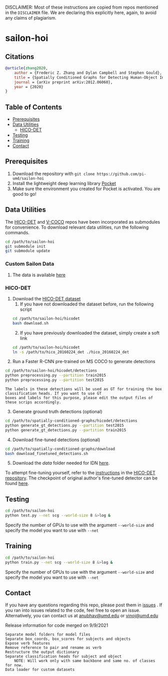 DISCLAIMER: Most of these instructions are copied from repos mentioned in the `DISCLAIMER` file. We are declaring this
explicitly here, again, to avoid any claims of plagiarism.

# sailon-hoi

## Citations

```bibtex
@article{zhang2020,
	author = {Frederic Z. Zhang and Dylan Campbell and Stephen Gould},
	title = {Spatially Conditioned Graphs for Detecting Human-Object Interactions},
	journal = {arXiv preprint arXiv:2012.06060},
	year = {2020}
}
```

## Table of Contents

- [Prerequisites](#prerequisites)
- [Data Utilities](#data-utilities)
    * [HICO-DET](#hico-det)
- [Testing](#testing)
- [Training](#training)
- [Contact](#contact)

## Prerequisites

1. Download the repository with `git clone https://github.com/pi-umd/sailon-hoi`
2. Install the lightweight deep learning library [Pocket](https://github.com/fredzzhang/pocket)
3. Make sure the environment you created for Pocket is activated. You are good to go!

## Data Utilities

The [HICO-DET](https://github.com/pi-umd/hicodet) and [V-COCO](https://github.com/pi-umd/vcoco) repos have been
incorporated as submodules for convenience. To download relevant data utilities, run the following commands.

```bash
cd /path/to/sailon-hoi
git submodule init
git submodule update
```
### Custom Sailon Data

1. The data is available [here](https://drive.google.com/drive/u/1/folders/18sp-dXGFyIfOH2K3ZZVfDLAna_rCEcn9)

### HICO-DET

1. Download the [HICO-DET dataset](https://drive.google.com/open?id=1QZcJmGVlF9f4h-XLWe9Gkmnmj2z1gSnk)
    1. If you have not downloaded the dataset before, run the following script
    ```bash
    cd /path/to/sailon-hoi/hicodet
    bash download.sh
    ```
    2. If you have previously downloaded the dataset, simply create a soft link
    ```bash
    cd /path/to/sailon-hoi/hicodet
    ln -s /path/to/hico_20160224_det ./hico_20160224_det
    ```
2. Run a Faster R-CNN pre-trained on MS COCO to generate detections

```bash
cd /path/to/sailon-hoi/hicodet/detections
python preprocessing.py --partition train2015
python preprocessing.py --partition test2015
```

```
The labels in these detections will be used as GT for training the box classification heads. If you want to use GT
boxes and labels for this purpose, please edit the output files of these scrips accordingly.
```

3. Generate ground truth detections (optional)

```bash
cd /path/to/spatially-conditioned-graphs/hicodet/detections
python generate_gt_detections.py --partition test2015 
python generate_gt_detections.py --partition train2015 
```

4. Download fine-tuned detections (optional)

```bash
cd /path/to/spatially-conditioned-graphs/download
bash download_finetuned_detections.sh
```

5. Download the *data* folder needed for
   IDN [here](https://drive.google.com/file/d/1iHVHrIsJTT97Bmlb1yuLv76C-07YljeP/view?usp=sharing).

To attempt fine-tuning yourself, refer to
the [instructions](https://github.com/pi-umd/hicodet/tree/main/detections#fine-tune-the-detector-on-hico-det) in
the [HICO-DET repository](https://github.com/pi-umd/hicodet). The checkpoint of original author's fine-tuned detector
can be found [here](https://drive.google.com/file/d/11lS2BQ_In-22Q-SRTRjRQaSLg9nSim9h/view?usp=sharing).

## Testing

```bash
cd /path/to/sailon-hoi
python test.py --net scg --world-size 8 &>log &
```

Specify the number of GPUs to use with the argument `--world-size` and specify the model you want to use with `--net`

## Training

```bash
cd /path/to/sailon-hoi
python train.py --net scg --world-size 8 &>log &
```

Specify the number of GPUs to use with the argument `--world-size` and specify the model you want to use with `--net`

## Contact

If you have any questions regarding this repo, please post them in [issues](https://github.com/pi-umd/sailon-hoi/issues)
. If you ran into issues related to the code, feel free to open an issue. Alternatively, you can contact us at
anubhav@umd.edu or vinoj@umd.edu

Release information for code merged on 9/9/2021

    Separate model folders for model files
    Separate box_coords, box_scores for subjects and objects
    Expose verb features
    Remove reference to pair and rename as verb
    Restructure the output dictionary
    Separate classification heads for subject and object
        NOTE: Will work only with same backbone and same no. of classes for now.
    Data loader for custom datasets

